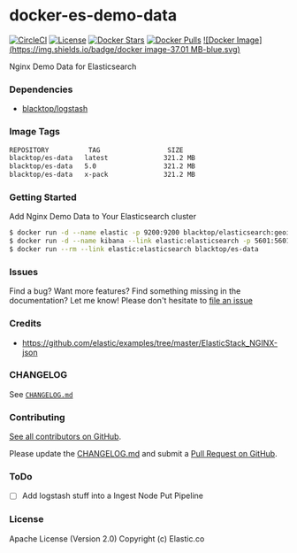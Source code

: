 docker-es-demo-data
===================

[![CircleCI](https://circleci.com/gh/blacktop/docker-es-demo-data.png?style=shield)](https://circleci.com/gh/blacktop/docker-es-demo-data)
[![License][license]](http://www.apache.org/licenses/LICENSE-2.0) [![Docker Stars](https://img.shields.io/docker/stars/blacktop/es-data.svg)](https://hub.docker.com/r/blacktop/es-data/) [![Docker Pulls](https://img.shields.io/docker/pulls/blacktop/es-data.svg)](https://hub.docker.com/r/blacktop/es-data/)
[![Docker Image](https://img.shields.io/badge/docker image-37.01 MB-blue.svg)](https://hub.docker.com/r/blacktop/es-data/)

Nginx Demo Data for Elasticsearch

### Dependencies

-	[blacktop/logstash](https://hub.docker.com/r/blacktop/logstash/)

### Image Tags

```bash
REPOSITORY          TAG                 SIZE
blacktop/es-data   latest              321.2 MB
blacktop/es-data   5.0                 321.2 MB
blacktop/es-data   x-pack              321.2 MB
```

### Getting Started

Add Nginx Demo Data to Your Elasticsearch cluster

```bash
$ docker run -d --name elastic -p 9200:9200 blacktop/elasticsearch:geoip
$ docker run -d --name kibana --link elastic:elasticsearch -p 5601:5601 blacktop/kibana
$ docker run --rm --link elastic:elasticsearch blacktop/es-data
```

### Issues

Find a bug? Want more features? Find something missing in the documentation? Let me know! Please don't hesitate to [file an issue](https://github.com/blacktop/docker-es-demo-data/issues/new)

### Credits

 * https://github.com/elastic/examples/tree/master/ElasticStack_NGINX-json

### CHANGELOG

See [`CHANGELOG.md`](https://github.com/blacktop/docker-es-demo-data/blob/master/CHANGELOG.md)

### Contributing

[See all contributors on GitHub](https://github.com/blacktop/docker-es-demo-data/graphs/contributors).

Please update the [CHANGELOG.md](https://github.com/blacktop/docker-es-demo-data/blob/master/CHANGELOG.md) and submit a [Pull Request on GitHub](https://help.github.com/articles/using-pull-requests/).

### ToDo  

 - [ ] Add logstash stuff into a Ingest Node Put Pipeline

### License

Apache License (Version 2.0)
Copyright (c) Elastic.co

[license]: https://img.shields.io/badge/licence-Apache%202.0-blue.svg
